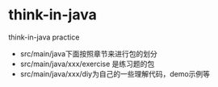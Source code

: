 # think-in-java
think-in-java practice


* src/main/java下面按照章节来进行包的划分
* src/main/java/xxx/exercise 是练习题的包
* src/main/java/xxx/diy为自己的一些理解代码，demo示例等